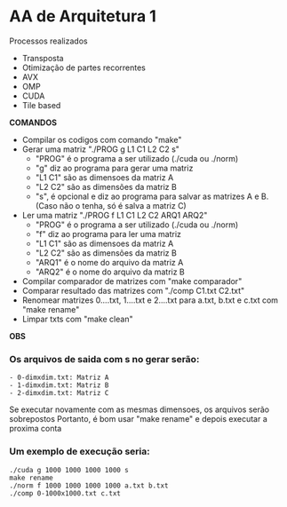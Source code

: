 # AA de Arquitetura 1
Processos realizados
- Transposta
- Otimização de partes recorrentes
- AVX
- OMP
- CUDA
- Tile based

**COMANDOS**
- Compilar os codigos com comando "make"
- Gerar uma matriz "./PROG g L1 C1 L2 C2 s"
  - "PROG" é o programa a ser utilizado (./cuda ou ./norm)
  - "g" diz ao programa para gerar uma matriz
  - "L1 C1" são as dimensoes da matriz A
  - "L2 C2" são as dimensões da matriz B
  - "s", é opcional e diz ao programa para salvar as matrizes A e B. (Caso não o tenha, só é salva a matriz C)
- Ler uma matriz "./PROG f L1 C1 L2 C2 ARQ1 ARQ2"
  - "PROG" é o programa a ser utilizado (./cuda ou ./norm)
  - "f" diz ao programa para ler uma matriz
  - "L1 C1" são as dimensoes da matriz A
  - "L2 C2" são as dimensões da matriz B
  - "ARQ1" é o nome do arquivo da matriz A
  - "ARQ2" é o nome do arquivo da matriz B
- Compilar comparador de matrizes com "make comparador"
- Comparar resultado das matrizes com  "./comp C1.txt C2.txt"
- Renomear matrizes 0....txt, 1....txt e  2....txt para a.txt, b.txt e c.txt com "make rename"
- Limpar txts com "make clean"

**OBS**
### Os arquivos de saida com s no gerar serão:
```
- 0-dimxdim.txt: Matriz A
- 1-dimxdim.txt: Matriz B
- 2-dimxdim.txt: Matriz C
```
Se executar novamente com as mesmas dimensoes, os arquivos serão sobrepostos
Portanto, é bom usar "make rename" e depois executar a proxima conta
### Um exemplo de execução seria:
```
./cuda g 1000 1000 1000 1000 s
make rename
./norm f 1000 1000 1000 1000 a.txt b.txt
./comp 0-1000x1000.txt c.txt
```
